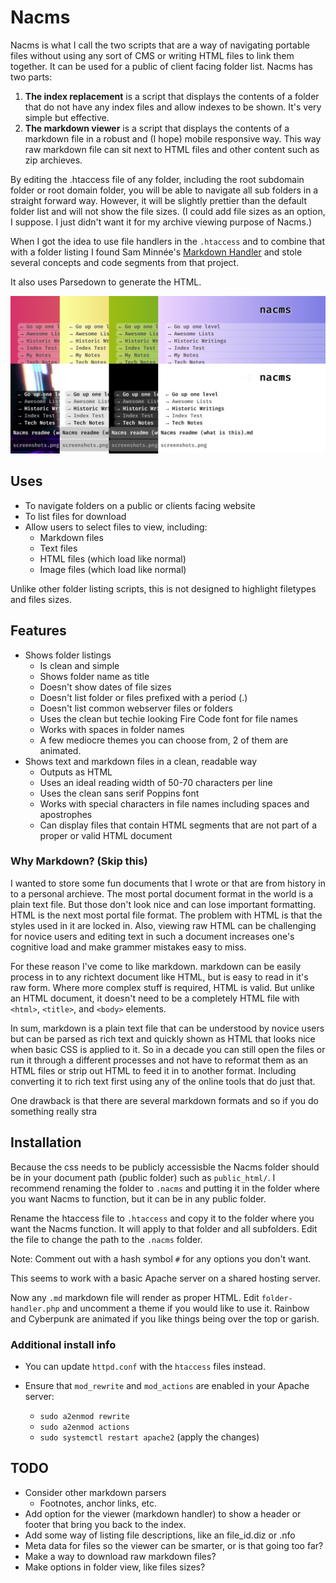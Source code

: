# Nacms

Nacms is what I call the two scripts that are a way of navigating portable files without using any sort of CMS or writing HTML files to link them together. It can be used for a public of client facing folder list. Nacms has two parts:

1. **The index replacement** is a script that displays the contents of a folder that do not have any index files and allow indexes to be shown. It's very simple but effective.
2. **The markdown viewer** is a script that displays the contents of a markdown file in a robust and (I hope) mobile responsive way. This way raw markdown file can sit next to HTML files and other content such as zip archieves.

By editing the .htaccess file of any folder, including the root subdomain folder or root domain folder, you will be able to navigate all sub folders in a straight forward way. However, it will be slightly prettier than the default folder list and will not show the file sizes. (I could add file sizes as an option, I suppose. I just didn't want it for my archive viewing purpose of Nacms.)

When I got the idea to use file handlers in the `.htaccess` and to combine that
with a folder listing I found Sam Minnée's
[Markdown Handler](https://github.com/sminnee/markdown-handler) and stole
several concepts and code segments from that project.

It also uses Parsedown to generate the HTML.

![Screenshots](screenshots.png)

## Uses

* To navigate folders on a public or clients facing website
* To list files for download
* Allow users to select files to view, including:
    * Markdown files
    * Text files
    * HTML files (which load like normal)
    * Image files (which load like normal)

Unlike other folder listing scripts, this is not designed to highlight filetypes and files sizes.

## Features

* Shows folder listings
    * Is clean and simple
    * Shows folder name as title
    * Doesn't show dates of file sizes
    * Doesn't list folder or files prefixed with a period (.)
    * Doesn't list common webserver files or folders
    * Uses the clean but techie looking Fire Code font for file names
    * Works with spaces in folder names
    * A few mediocre themes you can choose from, 2 of them are animated.
* Shows text and markdown files in a clean, readable way
    * Outputs as HTML
    * Uses an ideal reading width of 50-70 characters per line
    * Uses the clean sans serif Poppins font
    * Works with special characters in file names including spaces and apostrophes
    * Can display files that contain HTML segments that are not part of a proper or valid HTML document

### Why Markdown? (Skip this)

I wanted to store some fun documents that I wrote or that are from history in to a personal archieve. The most portal document format in the world is a plain text file. But those don't look nice and can lose important formatting. HTML is the next most portal file format. The problem with HTML is that the styles used in it are locked in. Also, viewing raw HTML can be challenging for novice users and editing text in such a document increases one's cognitive load and make grammer mistakes easy to miss.

For these reason I've come to like markdown. markdown can be easily process in to any richtext document like HTML, but is easy to read in it's raw form. Where more complex stuff is required, HTML is valid. But unlike an HTML document, it doesn't need to be a completely HTML file with `<html>`, `<title>`, and `<body>` elements.

In sum, markdown is a plain text file that can be understood by novice users but can be parsed as rich text and quickly shown as HTML that looks nice when basic CSS is applied to it. So in a decade you can still open the files or run it through a different processes and not have to reformat them as an HTML files or strip out HTML to feed it in to another format. Including converting it to rich text first using any of the online tools that do just that.

One drawback is that there are several markdown formats and so if you do something really stra

## Installation

Because the css needs to be publicly accessisble the Nacms folder should be
in your document path (public folder) such as `public_html/`. I recommend
renaming the folder to `.nacms` and putting it in the folder where you want
Nacms to function, but it can be in any public folder.

Rename the htaccess file to `.htaccess` and copy it to the folder where you want
the Nacms function. It will apply to that folder and all subfolders. Edit the file to change the path to the `.nacms` folder.

Note: Comment out with a hash symbol `#` for any options you don't want.

This seems to work with a basic Apache server on a shared hosting server.

Now any `.md` markdown file will render as proper HTML. Edit
`folder-handler.php` and uncomment a theme if you would like to use it. Rainbow and Cyberpunk are animated if you like things being over the top or garish.

### Additional install info

* You can update `httpd.conf` with the `htaccess` files instead.

* Ensure that `mod_rewrite` and `mod_actions` are enabled in your Apache server:
    - `sudo a2enmod rewrite`
    - `sudo a2enmod actions`
    - `sudo systemctl restart apache2` (apply the changes)

## TODO

* Consider other markdown parsers
    * Footnotes, anchor links, etc.
* Add option for the viewer (markdown handler) to show a header or footer that bring you back to the index.
* Add some way of listing file descriptions, like an file_id.diz or .nfo
* Meta data for files so the viewer can be smarter, or is that going too far?
* Make a way to download raw markdown files?
* Make options in folder view, like files sizes?
